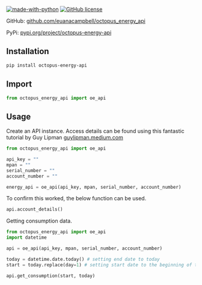 [![made-with-python](https://img.shields.io/badge/Made%20with-Python-1f425f.svg)](https://www.python.org/) [![GitHub license](https://img.shields.io/github/license/Naereen/StrapDown.js.svg)](https://github.com/Naereen/StrapDown.js/blob/master/LICENSE)

GitHub: [github.com/euanacampbell/octopus_energy_api](https://github.com/euanacampbell/octopus_energy_api)

PyPi: [pypi.org/project/octopus-energy-api](https://pypi.org/project/octopus-energy-api/)

## Installation

```bash
pip install octopus-energy-api
```

## Import

```python
from octopus_energy_api import oe_api
```

## Usage
Create an API instance. Access details can be found using this fantastic tutorial by Guy Lipman [guylipman.medium.com](https://guylipman.medium.com/accessing-your-octopus-smart-meter-data-3f3905ca8fec)

```python
from octopus_energy_api import oe_api

api_key = ""
mpan = ""
serial_number = ""
account_number = ""

energy_api = oe_api(api_key, mpan, serial_number, account_number)
```

To confirm this worked, the below function can be used.

```python
api.account_details()
```

Getting consumption data.

```python
from octopus_energy_api import oe_api
import datetime

api = oe_api(api_key, mpan, serial_number, account_number)

today = datetime.date.today() # setting end date to today
start = today.replace(day=1) # setting start date to the beginning of the month

api.get_consumption(start, today)
```
